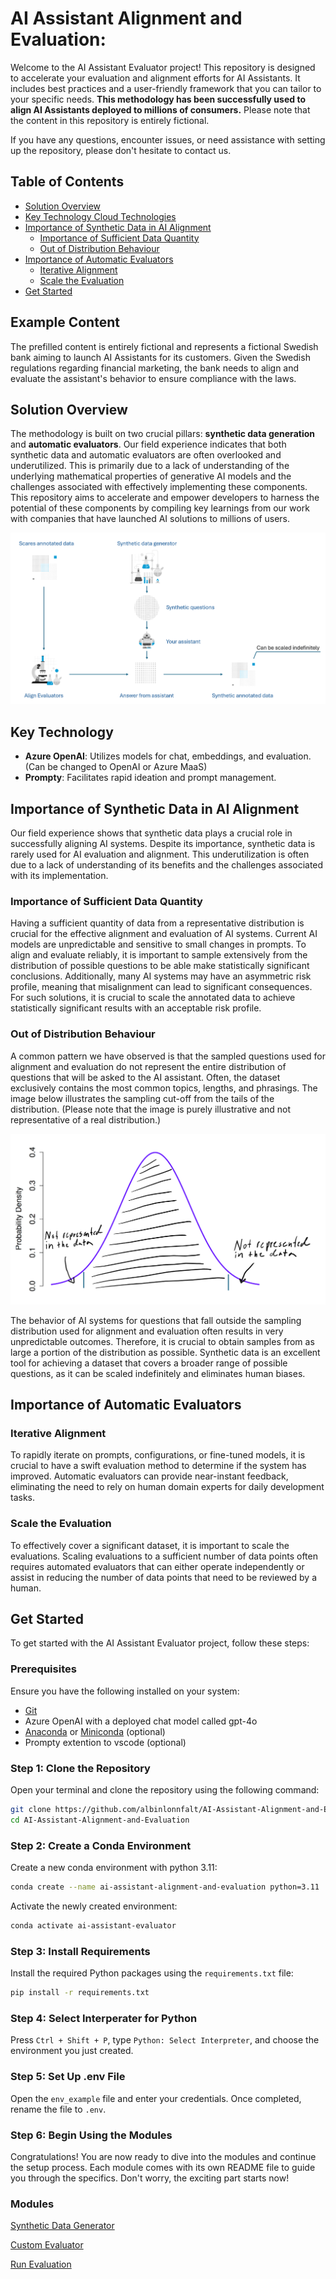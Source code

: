 
# AI Assistant Alignment and Evaluation:

Welcome to the AI Assistant Evaluator project! This repository is designed to accelerate your evaluation and alignment efforts for AI Assistants. It includes best practices and a user-friendly framework that you can tailor to your specific needs. **This methodology has been successfully used to align AI Assistants deployed to millions of consumers.** Please note that the content in this repository is entirely fictional.

If you have any questions, encounter issues, or need assistance with setting up the repository, please don't hesitate to contact us.

## Table of Contents

- [Solution Overview](#solution-overview)
- [Key Technology Cloud Technologies](#key-technology-cloud-technologies)
- [Importance of Synthetic Data in AI Alignment](#importance-of-synthetic-data-in-ai-alignment)
    - [Importance of Sufficient Data Quantity](#importance-of-sufficient-data-quantity)
    - [Out of Distribution Behaviour](#out-of-distribution-behaviour)
- [Importance of Automatic Evaluators](#importance-of-automatic-evaluators)
    - [Iterative Alignment](#iterative-alignment)
    - [Scale the Evaluation](#scale-the-evaluation)
- [Get Started](#get-started)

## Example Content

The prefilled content is entirely fictional and represents a fictional Swedish bank aiming to launch AI Assistants for its customers. Given the Swedish regulations regarding financial marketing, the bank needs to align and evaluate the assistant's behavior to ensure compliance with the laws.

## Solution Overview

The methodology is built on two crucial pillars: **synthetic data generation** and **automatic evaluators**. Our field experience indicates that both synthetic data and automatic evaluators are often overlooked and underutilized. This is primarily due to a lack of understanding of the underlying mathematical properties of generative AI models and the challenges associated with effectively implementing these components. This repository aims to accelerate and empower developers to harness the potential of these components by compiling key learnings from our work with companies that have launched AI solutions to millions of users.

![Architecture Diagram](media/img/solution_overview.png)

## Key Technology

- **Azure OpenAI**: Utilizes models for chat, embeddings, and evaluation. (Can be changed to OpenAI or Azure MaaS)
- **Prompty**: Facilitates rapid ideation and prompt management.

## Importance of Synthetic Data in AI Alignment

Our field experience shows that synthetic data plays a crucial role in successfully aligning AI systems. Despite its importance, synthetic data is rarely used for AI evaluation and alignment. This underutilization is often due to a lack of understanding of its benefits and the challenges associated with its implementation.

### Importance of Sufficient Data Quantity

Having a sufficient quantity of data from a representative distribution is crucial for the effective alignment and evaluation of AI systems. Current AI models are unpredictable and sensitive to small changes in prompts. To align and evaluate reliably, it is important to sample extensively from the distribution of possible questions to be able make statistically significant conclusions. Additionally, many AI systems may have an asymmetric risk profile, meaning that misalignment can lead to significant consequences. For such solutions, it is crucial to scale the annotated data to achieve statistically significant results with an acceptable risk profile.

### Out of Distribution Behaviour
A common pattern we have observed is that the sampled questions used for alignment and evaluation do not represent the entire distribution of questions that will be asked to the AI assistant. Often, the dataset exclusively contains the most common topics, lengths, and phrasings. The image below illustrates the sampling cut-off from the tails of the distribution. (Please note that the image is purely illustrative and not representative of a real distribution.)

![Architecture Diagram](media/img/sampling_from_distribution.png)

The behavior of AI systems for questions that fall outside the sampling distribution used for alignment and evaluation often results in very unpredictable outcomes. Therefore, it is crucial to obtain samples from as large a portion of the distribution as possible. Synthetic data is an excellent tool for achieving a dataset that covers a broader range of possible questions, as it can be scaled indefinitely and eliminates human biases.

## Importance of Automatic Evaluators

### Iterative Alignment 

To rapidly iterate on prompts, configurations, or fine-tuned models, it is crucial to have a swift evaluation method to determine if the system has improved. Automatic evaluators can provide near-instant feedback, eliminating the need to rely on human domain experts for daily development tasks. 

### Scale the Evaluation

To effectively cover a significant dataset, it is important to scale the evaluations. Scaling evaluations to a sufficient number of data points often requires automated evaluators that can either operate independently or assist in reducing the number of data points that need to be reviewed by a human.

## Get Started


To get started with the AI Assistant Evaluator project, follow these steps:

### Prerequisites

Ensure you have the following installed on your system:

- [Git](https://git-scm.com/)
- Azure OpenAI with a deployed chat model called gpt-4o   
- [Anaconda](https://www.anaconda.com/products/distribution) or [Miniconda](https://docs.conda.io/en/latest/miniconda.html) (optional)
- Prompty extention to vscode (optional)

### Step 1: Clone the Repository

Open your terminal and clone the repository using the following command:

```sh
git clone https://github.com/albinlonnfalt/AI-Assistant-Alignment-and-Evaluation.git
cd AI-Assistant-Alignment-and-Evaluation
```

### Step 2: Create a Conda Environment

Create a new conda environment with python 3.11:

```sh
conda create --name ai-assistant-alignment-and-evaluation python=3.11
```

Activate the newly created environment:

```sh
conda activate ai-assistant-evaluator
```

### Step 3: Install Requirements

Install the required Python packages using the `requirements.txt` file:

```sh
pip install -r requirements.txt
```
### Step 4: Select Interperater for Python

Press `Ctrl + Shift + P`, type `Python: Select Interpreter`, and choose the environment you just created.

### Step 5: Set Up .env File

Open the `env_example` file and enter your credentials. Once completed, rename the file to `.env`.

### Step 6: Begin Using the Modules

Congratulations! You are now ready to dive into the modules and continue the setup process. Each module comes with its own README file to guide you through the specifics. Don't worry, the exciting part starts now!

### Modules

[Synthetic Data Generator](synthetic_data_generator/README.md)

[Custom Evaluator](custom_evals/README.md)

[Run Evaluation](run_evals/README.md)
